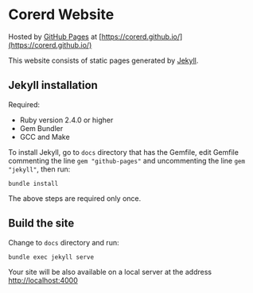 # Corerd Website

Hosted by [GitHub Pages](https://pages.github.com/)
at [https://corerd.github.io/](https://corerd.github.io/)

This website consists of static pages generated by [Jekyll](https://jekyllrb.com/).

## Jekyll installation

Required:
- Ruby version 2.4.0 or higher
- Gem Bundler
- GCC and Make

To install Jekyll, go to `docs` directory that has the Gemfile, edit Gemfile
commenting the line `gem "github-pages"` and uncommenting the line `gem "jekyll"`,
then run:
```
bundle install
```
The above steps are required only once.

## Build the site

Change to `docs` directory and run:
```
bundle exec jekyll serve
```
Your site will be also available on a local server at the address
[http://localhost:4000](http://localhost:4000)
